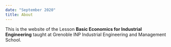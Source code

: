 ```yaml
---
date: "September 2020"
title: About
---
```


This is the website of the Lesson **Basic Economics for Industrial Engineering** taught at Grenoble INP Industrial Engineering and Management School.


